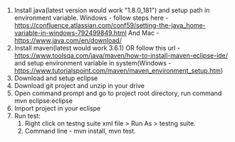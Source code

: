 1. Install java(latest version would work "1.8.0_181") and setup path in environment variable. 
Windows - follow steps here - https://confluence.atlassian.com/conf59/setting-the-java_home-variable-in-windows-792499849.html 
    And Mac - https://www.java.com/en/download/
2. Install maven(latest would work 3.6.1) OR follow this url - https://www.toolsqa.com/java/maven/how-to-install-maven-eclipse-ide/ and setup environment variable in system(Windows - https://www.tutorialspoint.com/maven/maven_environment_setup.htm)
3. Download and setup eclipse
4. Download git project and unzip in your drive
5. Open command prompt and go to project root directory, run command mvn eclipse:eclipse
6. Import project in your eclispe 
7. Run test:
   1. Right click on testng suite xml file > Run As > testng suite.
   2. Command line - mvn install, mvn test.
